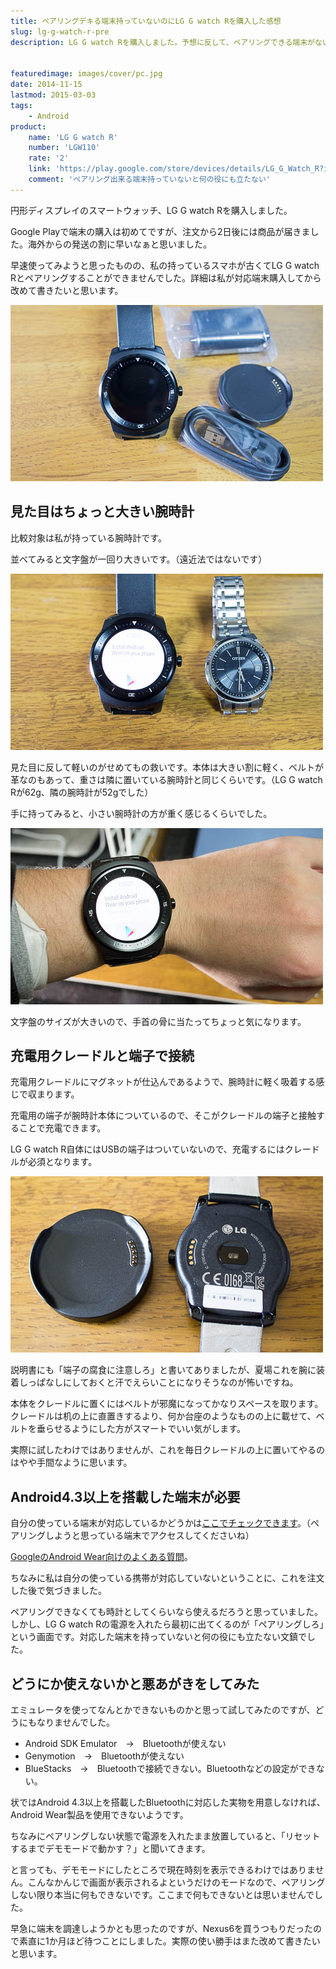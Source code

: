 ```yaml
---
title: ペアリングデキる端末持っていないのにLG G watch Rを購入した感想
slug: lg-g-watch-r-pre
description: LG G watch Rを購入しました。予想に反して、ペアリングできる端末がないと何もできない端末でした。とりあえず腕にはめてみましたが、見た目が大きい割に軽いので、長時間つけていても苦にはならないかもしれないなと感じました。


featuredimage: images/cover/pc.jpg
date: 2014-11-15
lastmod: 2015-03-03
tags: 
    - Android
product:
    name: 'LG G watch R'
    number: 'LGW110'
    rate: '2'
    link: 'https://play.google.com/store/devices/details/LG_G_Watch_R?id=lg_g_watch_r_black'
    comment: 'ペアリング出来る端末持っていないと何の役にも立たない'
---
```


円形ディスプレイのスマートウォッチ、LG G watch Rを購入しました。

Google Playで端末の購入は初めてですが、注文から2日後には商品が届きました。海外からの発送の割に早いなぁと思いました。

早速使ってみようと思ったものの、私の持っているスマホが古くてLG G watch Rとペアリングすることができませんでした。詳細は私が対応端末購入してから改めて書きたいと思います。

![LG G watch R内容物一覧](1ea9cbbbfb2451919f57948e07ab82d2.jpg)


## 見た目はちょっと大きい腕時計


比較対象は私が持っている腕時計です。

並べてみると文字盤が一回り大きいです。（遠近法ではないです）

![LG G watch R手持ちの腕時計と大きさの比較](9e158aaffb7044f9eba78bd4ac8dc779.jpg)

見た目に反して軽いのがせめてもの救いです。本体は大きい割に軽く、ベルトが革なのもあって、重さは隣に置いている腕時計と同じくらいです。（LG G watch Rが62g、隣の腕時計が52gでした）

手に持ってみると、小さい腕時計の方が重く感じるくらいでした。

![LG G watch Rをつけたところ](62b75f084ace09c95a5fd86299be4a48.jpg)

文字盤のサイズが大きいので、手首の骨に当たってちょっと気になります。


## 充電用クレードルと端子で接続


充電用クレードルにマグネットが仕込んであるようで、腕時計に軽く吸着する感じで収まります。

充電用の端子が腕時計本体についているので、そこがクレードルの端子と接触することで充電できます。

LG G watch R自体にはUSBの端子はついていないので、充電するにはクレードルが必須となります。

![充電用クレードルと充電端子](8d1545464251a19400efeb9c96fe5c0d.jpg)

説明書にも「端子の腐食に注意しろ」と書いてありましたが、夏場これを腕に装着しっぱなしにしておくと汗でえらいことになりそうなのが怖いですね。

本体をクレードルに置くにはベルトが邪魔になってかなりスペースを取ります。クレードルは机の上に直置きするより、何か台座のようなものの上に載せて、ベルトを垂らせるようにした方がスマートでいい気がします。

実際に試したわけではありませんが、これを毎日クレードルの上に置いてやるのはやや手間なように思います。


## Android4.3以上を搭載した端末が必要


自分の使っている端末が対応しているかどうかは<a href="http://g.co/WearCheck">ここでチェックできます</a>。（ペアリングしようと思っている端末でアクセスしてくださいね）

<a href="https://support.google.com/androidwear/answer/6056390?hl=ja">GoogleのAndroid Wear向けのよくある質問</a>。

ちなみに私は自分の使っている携帯が対応していないということに、これを注文した後で気づきました。

ペアリングできなくても時計としてくらいなら使えるだろうと思っていました。しかし、LG G watch Rの電源を入れたら最初に出てくるのが「ペアリングしろ」という画面です。対応した端末を持っていないと何の役にも立たない文鎮でした。


## どうにか使えないかと悪あがきをしてみた


エミュレータを使ってなんとかできないものかと思って試してみたのですが、どうにもなりませんでした。

<ul>
<li>Android SDK Emulator　→　Bluetoothが使えない</li>
<li>Genymotion　→　Bluetoothが使えない</li>
<li>BlueStacks　→　Bluetoothで接続できない。Bluetoothなどの設定ができない。</li>
</ul>

状ではAndroid 4.3以上を搭載したBluetoothに対応した実物を用意しなければ、Android Wear製品を使用できないようです。

ちなみにペアリングしない状態で電源を入れたまま放置していると、「リセットするまでデモモードで動かす？」と聞いてきます。

と言っても、デモモードにしたところで現在時刻を表示できるわけではありません。こんなかんじで画面が表示されるよというだけのモードなので、ペアリングしない限り本当に何もできないです。ここまで何もできないとは思いませんでした。

早急に端末を調達しようかとも思ったのですが、Nexus6を買うつもりだったので素直に1か月ほど待つことにしました。実際の使い勝手はまた改めて書きたいと思います。


  